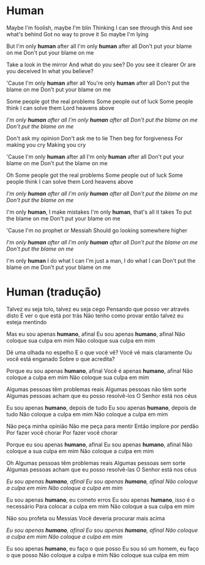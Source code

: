 # Human
Maybe I'm foolish, maybe I'm blin
Thinking I can see through this
And see what's behind
Got no way to prove it
So maybe I'm lying



But I'm only **human** after all
I'm only **human** after all
Don't put your blame on me
Don't put your blame on me



Take a look in the mirror
And what do you see?
Do you see it clearer
Or are you deceived
In what you believe?



'Cause I'm only **human** after all
You're only **human** after all
Don't put the blame on me
Don't put your blame on me



Some people got the real problems
Some people out of luck
Some people think I can solve them
Lord heavens above



*I'm only **human** after all
I'm only **human** after all
Don't put the blame on me
Don't put the blame on me*



Don't ask my opinion
Don't ask me to lie
Then beg for forgiveness
For making you cry
Making you cry



'Cause I'm only **human** after all
I'm only **human** after all
Don't put your blame on me
Don't put the blame on me



Oh
Some people got the real problems
Some people out of luck
Some people think I can solve them
Lord heavens above



*I'm only **human** after all
I'm only **human** after all
Don't put the blame on me
Don't put the blame on me*



I'm only **human**, I make mistakes
I'm only **human**, that's all it takes
To put the blame on me
Don't put your blame on me



'Cause I'm no prophet or Messiah
Should go looking somewhere higher



*I'm only **human** after all
I'm only **human** after all
Don't put the blame on me
Don't put the blame on me*



I'm only **human** I do what I can
I'm just a man, I do what I can
Don't put the blame on me
Don't put your blame on me

# Human (tradução)
Talvez eu seja tolo, talvez eu seja cego
Pensando que posso ver através disto
E ver o que está por trás
Não tenho como provar
então talvez eu esteja mentindo



Mas eu sou apenas **humano**, afinal
Eu sou apenas **humano**, afinal
Não coloque sua culpa em mim
Não coloque sua culpa em mim



Dê uma olhada no espelho
E o que você vê?
Você vê mais claramente
Ou você está enganado
Sobre o que acredita?



Porque eu sou apenas **humano**, afinal
Você é apenas **humano**, afinal
Não coloque a culpa em mim
Não coloque sua culpa em mim



Algumas pessoas têm problemas reais
Algumas pessoas não têm sorte
Algumas pessoas acham que eu posso resolvê-los
O Senhor está nos céus



Eu sou apenas **humano**, depois de tudo
Eu sou apenas **humano**, depois de tudo
Não coloque a culpa em mim
Não coloque a culpa em mim



Não peça minha opinião
Não me peça para mentir
Então implore por perdão
Por fazer você chorar
Por fazer você chorar



Porque eu sou apenas **humano**, afinal
Eu sou apenas **humano**, afinal
Não coloque a sua culpa em mim
Não coloque a culpa em mim



Oh
Algumas pessoas têm problemas reais
Algumas pessoas sem sorte
Algumas pessoas acham que eu posso resolvê-las
O Senhor está nos céus



*Eu sou apenas **humano**, afinal
Eu sou apenas **humano**, afinal
Não coloque a culpa em mim
Não coloque a culpa em mim*



Eu sou apenas **humano**, eu cometo erros
Eu sou apenas **humano**, isso é o necessário
Para colocar a culpa em mim
Não coloque a sua culpa em mim



Não sou profeta ou Messias
Você deveria procurar mais acima



*Eu sou apenas **humano**, afinal
Eu sou apenas **humano**, afinal
Não coloque a culpa em mim
Não coloque a culpa em mim*



Eu sou apenas **humano**, eu faço o que posso
Eu sou só um homem, eu faço o que posso
Não coloque a culpa e mim
Não coloque sua culpa em mim
